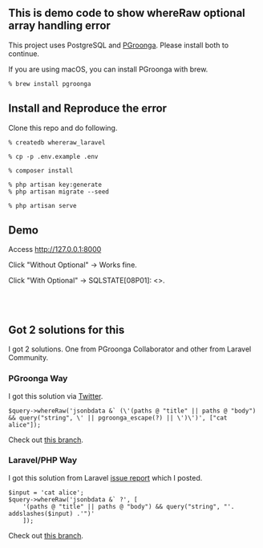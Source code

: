## This is demo code to show whereRaw optional array handling error

This project uses PostgreSQL and [PGroonga](https://pgroonga.github.io). Please install both to continue.

If you are using macOS, you can install PGroonga with brew.
```
% brew install pgroonga
```

## Install and Reproduce the error

Clone this repo and do following.

```
% createdb whereraw_laravel

% cp -p .env.example .env

% composer install

% php artisan key:generate
% php artisan migrate --seed

% php artisan serve
```

## Demo
Access http://127.0.0.1:8000

Click "Without Optional" -> Works fine.


Click "With Optional" -> SQLSTATE[08P01]: <<Unknown error>>.

<br><br>
## Got 2 solutions for this

I got 2 solutions. One from PGroonga Collaborator and other from Laravel Community.

### PGroonga Way

I got this solution via [Twitter](https://twitter.com/ktou/status/1531114276207079426).
```
$query->whereRaw('jsonbdata &` (\'(paths @ "title" || paths @ "body") && query("string", \' || pgroonga_escape(?) || \')\')', ["cat alice"]);
```
Check out [this branch](https://github.com/askdkc/whereraw_laravel/tree/pgroonga-way).


### Laravel/PHP Way

I got this solution from Laravel [issue report](https://github.com/laravel/framework/issues/42557) which I posted.

```
$input = 'cat alice';
$query->whereRaw('jsonbdata &` ?', [
    '(paths @ "title" || paths @ "body") && query("string", "'. addslashes($input) .'")'
    ]);
```
Check out [this branch](https://github.com/askdkc/whereraw_laravel/tree/php-laravel-way).
